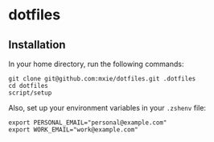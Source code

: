 dotfiles
========

Installation
------------

In your home directory, run the following commands:

    git clone git@github.com:mxie/dotfiles.git .dotfiles
    cd dotfiles
    script/setup


Also, set up your environment variables in your `.zshenv` file:

    export PERSONAL_EMAIL="personal@example.com"
    export WORK_EMAIL="work@example.com"
